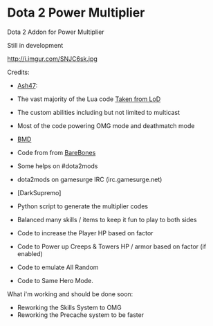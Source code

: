 Dota 2 Power Multiplier
==========

Dota 2 Addon for Power Multiplier

Still in development

http://i.imgur.com/SNJC6sk.jpg

Credits:
- [Ash47](https://github.com/ash47):
- The vast majority of the Lua code [Taken from LoD](https://github.com/ash47/LegendsOfDota)
- The custom abilities including but not limited to multicast
- Most of the code powering OMG mode and deathmatch mode

- [BMD](https://github.com/bmddota)
- Code from from [BareBones](https://github.com/bmddota/barebones)
- Some helps on #dota2mods
- dota2mods on gamesurge IRC (irc.gamesurge.net)

- [DarkSupremo]
- Python script to generate the multiplier codes
- Balanced many skills / items to keep it fun to play to both sides
- Code to increase the Player HP based on factor
- Code to Power up Creeps & Towers HP / armor based on factor (if enabled)
- Code to emulate All Random
- Code to Same Hero Mode.

What i'm working and should be done soon:
- Reworking the Skills System to OMG
- Reworking the Precache system to be faster
